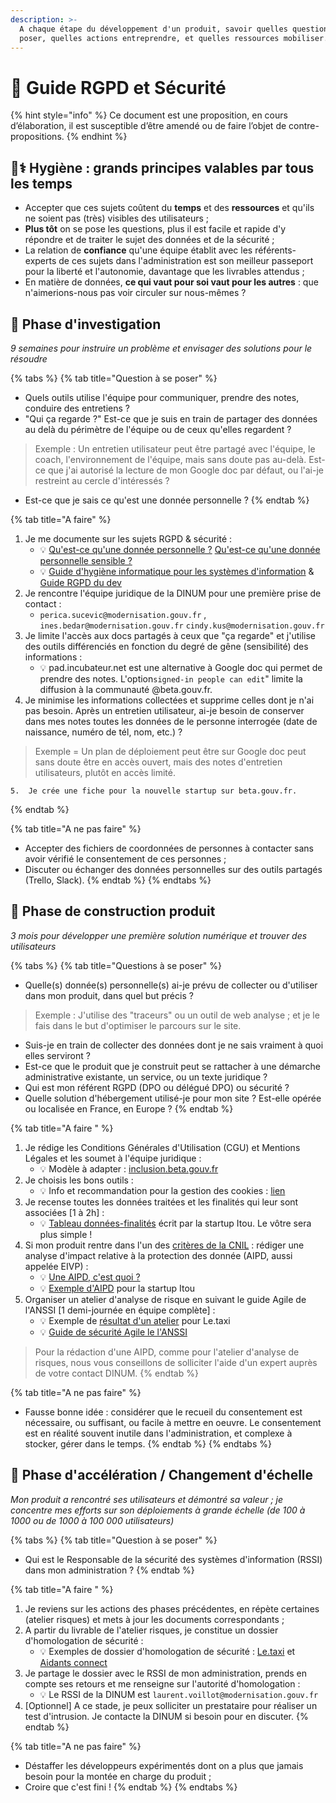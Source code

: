 ```yaml
---
description: >-
  A chaque étape du développement d'un produit, savoir quelles questions se
  poser, quelles actions entreprendre, et quelles ressources mobiliser.
---
```


# 📓 Guide RGPD et Sécurité

{% hint style="info" %}
Ce document est une proposition, en cours d’élaboration, il est susceptible d’être amendé ou de faire l’objet de contre-propositions.
{% endhint %}

## 👨⚕ Hygiène : grands principes valables par tous les temps

* Accepter que ces sujets coûtent du **temps** et des **ressources** et qu'ils ne soient pas \(très\) visibles des utilisateurs ;
* **Plus tôt** on se pose les questions, plus il est facile et rapide d'y répondre et de traiter le sujet des données et de la sécurité ;
* La relation de **confiance** qu'une équipe établit avec les référents-experts de ces sujets dans l'administration est son meilleur passeport pour la liberté et l'autonomie, davantage que les livrables attendus ;
* En matière de données, **ce qui vaut pour soi vaut pour les autres** : que n'aimerions-nous pas voir circuler sur nous-mêmes ?

## 🔎 Phase d'investigation

_9 semaines pour instruire un problème et envisager des solutions pour le résoudre_

{% tabs %}
{% tab title="Question à se poser" %}
* Quels outils utilise l'équipe pour communiquer, prendre des notes, conduire des entretiens ?
* "Qui ça regarde ?" Est-ce que je suis en train de partager des données au delà du périmètre de l'équipe ou de ceux qu'elles regardent ? 

> Exemple : Un entretien utilisateur peut être partagé avec l'équipe, le coach, l'environnement de l'équipe, mais sans doute pas au-delà. Est-ce que j'ai autorisé la lecture de mon Google doc par défaut, ou l'ai-je restreint au cercle d'intéressés ?

* Est-ce que je sais ce qu'est une donnée personnelle ?
{% endtab %}

{% tab title="A faire" %}
1. Je me documente sur les sujets RGPD & sécurité :
   *  💡 [Qu'est-ce qu'une donnée personnelle ?](https://www.cnil.fr/fr/cnil-direct/question/une-donnee-caractere-personnel-cest-quoi) [Qu'est-ce qu'une donnée personnelle sensible ?](https://www.cnil.fr/fr/definition/donnee-sensible)
   * 💡 [Guide d'hygiène informatique pour les systèmes d'information](https://www.ssi.gouv.fr/guide/guide-dhygiene-informatique/) & [Guide RGPD du dev](https://www.cnil.fr/fr/guide-rgpd-du-developpeur)
2. Je rencontre l'équipe juridique de la DINUM pour une première prise de contact :
   * `perica.sucevic@modernisation.gouv.fr` , `ines.bedar@modernisation.gouv.fr` `cindy.kus@modernisation.gouv.fr`
3. Je limite l'accès aux docs partagés à ceux que "ça regarde" et j'utilise des outils différenciés en fonction du degré de gêne \(sensibilité\) des informations :
   * 💡 pad.incubateur.net est une alternative à Google doc qui permet de prendre des notes. L'option`signed-in people can edit`" limite la diffusion à la communauté @beta.gouv.fr.
4. Je minimise les informations collectées et supprime celles dont je n'ai pas besoin. Après un entretien utilisateur, ai-je besoin de conserver dans mes notes toutes les données de le personne interrogée \(date de naissance, numéro de tél, nom, etc.\) ?

> Exemple = Un plan de déploiement peut être sur Google doc peut sans doute être en accès ouvert, mais des notes d'entretien utilisateurs, plutôt en accès limité.

    5.  Je crée une fiche pour la nouvelle startup sur beta.gouv.fr.
{% endtab %}

{% tab title="A ne pas faire" %}
* Accepter des fichiers de coordonnées de personnes à contacter sans avoir vérifié le consentement de ces personnes ;
* Discuter ou échanger des données personnelles sur des outils partagés \(Trello, Slack\).
{% endtab %}
{% endtabs %}

## 🧱 Phase de construction produit

_3 mois pour développer une première solution numérique et trouver des utilisateurs_

{% tabs %}
{% tab title="Questions à se poser" %}
* Quelle\(s\) donnée\(s\) personnelle\(s\) ai-je prévu de collecter ou d'utiliser dans mon produit, dans quel but précis ?

> Exemple : J'utilise des "traceurs" ou un outil de web analyse ; et je le fais dans le but d'optimiser le parcours sur le site.

* Suis-je en train de collecter des données dont je ne sais vraiment à quoi elles serviront ?
* Est-ce que le produit que je construit peut se rattacher à une démarche administrative existante, un service, ou un texte juridique ?
* Qui est mon référent RGPD \(DPO ou délégué DPO\) ou sécurité ?
* Quelle solution d'hébergement utilisé-je pour mon site ? Est-elle opérée ou localisée en France, en Europe ?
{% endtab %}

{% tab title="A faire " %}
1. Je rédige les Conditions Générales d'Utilisation \(CGU\) et Mentions Légales et les soumet à l'équipe juridique :
   * 💡 Modèle à adapter : [inclusion.beta.gouv.fr](https://doc.inclusion.beta.gouv.fr/mentions/)
2. Je choisis les bons outils :
   * 💡 Info et recommandation pour la gestion des cookies : [lien](https://beta.gouv.fr/suivi/)
3. Je recense toutes les données traitées et les finalités qui leur sont associées \[1 à 2h\] :
   * 💡 [Tableau données-finalités](https://docs.google.com/document/d/1PQniGdnvLdjyEBbk1lFGzmG6rwnwD5bPCbvP_XBOe4I/edit?usp=sharing) écrit par la startup Itou. Le vôtre sera plus simple !
4. Si mon produit rentre dans l'un des [critères de la CNIL](https://www.cnil.fr/sites/default/files/atoms/files/liste-traitements-aipd-non-requise.pdf) : rédiger une analyse d'impact relative à la protection des donnée \(AIPD, aussi appelée EIVP\) :
   * 💡 [Une AIPD, c'est quoi ?](https://www.cnil.fr/sites/default/files/atoms/files/infographie_aipd.pdf)
   * 💡 [Exemple d'AIPD](https://docs.google.com/document/d/1j_1EESLdOHIa6bsYo3VSp-AJhPNPbQJKNRJnpJpRhKU/edit) pour la startup Itou
5. Organiser un atelier d'analyse de risque en suivant le guide Agile de l'ANSSI \[1 demi-journée en équipe complète\] :
   * 💡 Exemple de [résultat d'un atelier](https://github.com/openmaraude/le.taxi/wiki/Analyse-des-risques) pour Le.taxi
   * 💡 [Guide de sécurité Agile le l'ANSSI](https://www.ssi.gouv.fr/uploads/2018/11/guide-securite-numerique-agile-anssi-pa-v1.pdf)

> Pour la rédaction d'une AIPD, comme pour l'atelier d'analyse de risques, nous vous conseillons de solliciter l'aide d'un expert auprès de votre contact DINUM.
{% endtab %}

{% tab title="A ne pas faire" %}
* Fausse bonne idée : considérer que le recueil du consentement est nécessaire, ou suffisant, ou facile à mettre en oeuvre. Le consentement est en réalité souvent inutile dans l'administration, et complexe à stocker, gérer dans le temps.
{% endtab %}
{% endtabs %}

## 🚀 Phase d'accélération / Changement d'échelle

_Mon produit a rencontré ses utilisateurs et démontré sa valeur ; je concentre mes efforts sur son déploiements à grande échelle \(de 100 à 1000 ou de 1000 à 100 000 utilisateurs\)_

{% tabs %}
{% tab title="Question à se poser" %}
* Qui est le Responsable de la sécurité des systèmes d'information \(RSSI\) dans mon administration ?
{% endtab %}

{% tab title="A faire " %}
1. Je reviens sur les actions des phases précédentes, en répète certaines \(atelier risques\) et mets à jour les documents correspondants ;
2. A partir du livrable de l'atelier risques, je constitue un dossier d'homologation de sécurité :
   * 💡 Exemples de dossier d'homologation de sécurité : [Le.taxi](https://github.com/betagouv/beta.ssi/blob/master/homologations/le_taxi.md) et [Aidants connect](https://trello.com/c/NOap62w5)
3. Je partage le dossier avec le RSSI de mon administration, prends en compte ses retours et me renseigne sur l'autorité d'homologation :
   * 💡 Le RSSI de la DINUM est `laurent.voillot@modernisation.gouv.fr`
4. \[Optionnel\] A ce stade, je peux solliciter un prestataire pour réaliser un test d'intrusion. Je contacte la DINUM si besoin pour en discuter.
{% endtab %}

{% tab title="A ne pas faire" %}
* Déstaffer les développeurs expérimentés dont on a plus que jamais besoin pour la montée en charge du produit ;
* Croire que c'est fini !
{% endtab %}
{% endtabs %}

